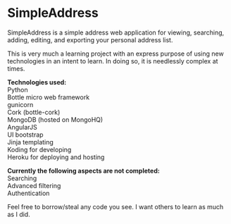 SimpleAddress
=============

SimpleAddress is a simple address web application for viewing, searching, adding, editing, and exporting your personal address list.

This is very much a learning project with an express purpose of using new technologies in an intent to learn.  In doing so, it is needlessly complex at times.

<b>Technologies used:</b><br />
Python<br />
Bottle micro web framework<br />
gunicorn<br />
Cork (bottle-cork)<br />
MongoDB (hosted on MongoHQ)<br />
AngularJS<br />
UI bootstrap<br />
Jinja templating<br />
Koding for developing<br />
Heroku for deploying and hosting

<b>Currently the following aspects are not completed:</b><br />
Searching<br />
Advanced filtering<br />
Authentication

Feel free to borrow/steal any code you see.  I want others to learn as much as I did.
